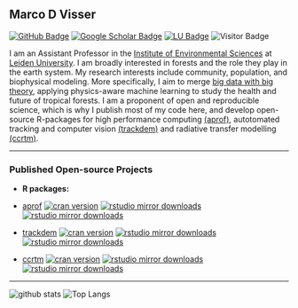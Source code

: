 ## Marco D Visser

[![GitHub Badge](https://img.shields.io/github/followers/marcodvisser?style=social)](https://github.com/MarcoDVisser?tab=followers)
[![Google Scholar Badge](https://img.shields.io/badge/Google-Scholar-lightgrey)](https://scholar.google.com/citations?user=_JjX-6oAAAAJ&hl=en)
[![LU Badge](https://img.shields.io/badge/LU-Faculty-blue)](https://www.universiteitleiden.nl/en/staffmembers/marco-visser#tab-1)
![Visitor Badge](https://visitor-badge.laobi.icu/badge?page_id=marcodvisser.marco.d.visser)


I am an Assistant Professor in the [Institute of Environmental Sciences](https://www.universiteitleiden.nl/en/science/environmental-sciences) at [Leiden University](https://www.universiteitleiden.nl/en). I am broadly interested in forests and the role they play in the earth system. My research interests include community, population, and biophysical modeling. More specifically, I aim to merge [big data with big theory](https://royalsocietypublishing.org/doi/10.1098/rsta.2016.0153), applying physics-aware machine learning to study the health and future of tropical forests. I am a proponent of open and reproducible science, which is why I publish most of my code here, and develop open-source R-packages for high performance computing [(aprof)](https://github.com/MarcoDVisser/aprof), autotomated tracking and computer vision [(trackdem)](https://github.com/MarcoDVisser/trackdem) and radiative transfer modelling [(ccrtm)](https://github.com/MarcoDVisser/ccrtm). 

---

### Published Open-source Projects

- **R packages:**
  
- [aprof](https://github.com/MarcoDVisser/aprof)  <!-- badges: start --> [![cran version](http://www.r-pkg.org/badges/version/aprof)](https://cran.rstudio.com/web/packages/ccrtm) [![rstudio mirror downloads](https://cranlogs.r-pkg.org/badges/aprof?color=E664A4)](https://github.com/metacran/cranlogs.app) [![rstudio mirror downloads](https://cranlogs.r-pkg.org/badges/grand-total/aprof?color=333FFF)](https://github.com/metacran/cranlogs.app)
   
<!-- badges: end -->
- [trackdem](https://github.com/MarcoDVisser/trackdem/) <!-- badges: start --> [![cran version](http://www.r-pkg.org/badges/version/trackdem)](http://cran.rstudio.com/web/packages/ccrtm) [![rstudio mirror downloads](https://cranlogs.r-pkg.org/badges/trackdem?color=E664A4)](https://github.com/metacran/cranlogs.app) [![rstudio mirror downloads](https://cranlogs.r-pkg.org/badges/grand-total/trackdem?color=333FFF)](https://github.com/metacran/cranlogs.app)
  
- [ccrtm](https://github.com/MarcoDVisser/ccrtm) <!-- badges: start --> [![cran version](http://www.r-pkg.org/badges/version/ccrtm)](http://cran.rstudio.com/web/packages/ccrtm) [![rstudio mirror downloads](https://cranlogs.r-pkg.org/badges/ccrtm?color=E664A4)](https://github.com/metacran/cranlogs.app) [![rstudio mirror downloads](https://cranlogs.r-pkg.org/badges/grand-total/ccrtm?color=333FFF)](https://github.com/metacran/cranlogs.app)

---

![github stats](https://github-readme-stats-sigma-five.vercel.app/api?username=marcodvisser&show_icons=true&theme=merko)
![Top Langs](https://github-readme-stats-sigma-five.vercel.app/api/top-langs/?username=marcodvisser&langs_count=6&hide=javascript,go,html,css,tex,%20Emacs%20%Lisp,Groff,Perl,Lua&theme=merko)

<!-- ![Top Langs](https://github-readme-stats.vercel.app/api/top-langs/?username=giswqs&hide_langs_below=10) -->
